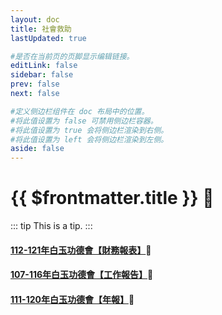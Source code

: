 ```yaml
---
layout: doc
title: 社會救助
lastUpdated: true

#是否在当前页的页脚显示编辑链接。
editLink: false
sidebar: false
prev: false
next: false

#定义侧边栏组件在 doc 布局中的位置。
#将此值设置为 false 可禁用侧边栏容器。
#将此值设置为 true 会将侧边栏渲染到右侧。
#将此值设置为 left 会将侧边栏渲染到左侧。
aside: false
---
```


# {{ $frontmatter.title }} 📂

::: tip
This is a tip.
:::

#### [112-121年白玉功德會【財務報表】](./socialhelp-list/finace112-121)📃

#### [107-116年白玉功德會【工作報告】](./socialhelp-list/finace107-116)📃

#### [111-120年白玉功德會【年報】](./socialhelp-list/finace111-120)📃

<style>

</style>